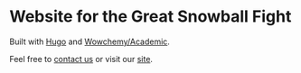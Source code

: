 # Website for the Great Snowball Fight

Built with [Hugo](https://gohugo.io/) and [Wowchemy/Academic](https://github.com/wowchemy/starter-academic).

Feel free to [contact us](https://gbpn.netlify.app/contact/) or visit our [site](https://gbpn.netlify.app/).
